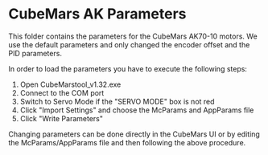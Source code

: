 # CubeMars AK Parameters
This folder contains the parameters for the CubeMars AK70-10 motors. We use the default parameters and only changed the encoder offset and the PID parameters.

In order to load the parameters you have to execute the following steps:
1. Open CubeMarstool_v1.32.exe
2. Connect to the COM port
3. Switch to Servo Mode if the "SERVO MODE" box is not red
4. Click "Import Settings" and choose the McParams and AppParams file
5. Click  "Write Parameters"

Changing parameters can be done directly in the CubeMars UI or by editing the McParams/AppParams file and then following the above procedure.

